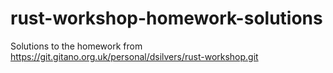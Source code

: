 # rust-workshop-homework-solutions
Solutions to the homework from https://git.gitano.org.uk/personal/dsilvers/rust-workshop.git
